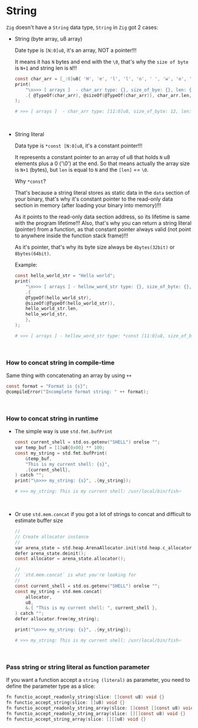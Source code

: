 # String

`Zig` doesn't have a `String` data type, `String` in `Zig` got 2 cases:

- String (byte array, u8 array)

    Date type is `[N:0]u8`, it's an array, NOT a pointer!!!

    It means it has `N` bytes and end with the `\0`, that's why the `size of byte`
    is `N+1` and string len is `N`!!!

    ```c
    const char_arr = [_:0]u8{ 'H', 'e', 'l', 'l', 'o', ' ', 'w', 'o', 'r', 'l', 'd' };
    print(
        "\n>>> [ arrays ]  - char_arr type: {}, size_of_bye: {}, len: {}, value: {s}",
        .{ @TypeOf(char_arr), @sizeOf(@TypeOf(char_arr)), char_arr.len, char_arr },
    );
    ```
    ```bash
    # >>> [ arrays ]  - char_arr type: [11:0]u8, size_of_byte: 12, len: 11, value: Hello world
    ```

    </br>

- String literal

    Data type is `*const [N:0]u8`, it's a constant pointer!!!

    It represents a constant pointer to an array of u8 that holds `N` u8
    elements plus a 0 ('\0') at the end. So that means actually the array
    size is `N+1` (bytes), but `len` is equal to `N` and the `[len]` == `\0`.

    Why `*const`?

    That's because a string literal stores as static data in the `data`
    section of your binary, that's why it's constant pointer to the read-only
    data section in memory (after loading your binary into memory)!!!

    As it points to the read-only data section address, so its lifetime is same
    with the program lifetime!!! Also, that's why you can return a string literal
    (pointer) from a function, as that constant pointer always valid (not point to
    anywhere inside the function stack frame)!!!

    As it's pointer, that's why its byte size always be `4bytes(32bit)` or
    `8bytes(64bit)`.

    Example:

    ```c
    const hello_world_str = "Hello world";
    print(
        "\n>>> [ arrays ] - hellow_word_str type: {}, size_of_byte: {}, len: {}, value: {s}",
        .{
        @TypeOf(hello_world_str),
        @sizeOf(@TypeOf(hello_world_str)),
        hello_world_str.len,
        hello_world_str,
        },
    );
    ```
    ```bash
    # >>> [ arrays ] - hellow_word_str type: *const [11:0]u8, size_of_byte: 8, len: 11, value: Hello world
    ```

    </br>

### How to concat string in compile-time

Same thing with concatenating an array by using `++`

```c
const format = "Format is {s}";
@compileError("Incomplete format string: " ++ format);
```

</br>

### How to concat string in runtime

- The simple way is use `std.fmt.bufPrint`

    ```c
    const current_shell = std.os.getenv("SHELL") orelse "";
    var temp_buf = [1]u8{0x00} ** 100;
    const my_string = std.fmt.bufPrint(
        &temp_buf,
        "This is my current shell: {s}",
        .{current_shell},
    ) catch "";
    print("\n>>> my_string: {s}", .{my_string});
    ```

    ```bash
    # >>> my_string: This is my current shell: /usr/local/bin/fish⏎
    ```

    </br>

- Or use `std.mem.concat` if you got a lot of strings to concat and difficult to estimate buffer size

    ```c
    //
    // Create allocator instance
    //
    var arena_state = std.heap.ArenaAllocator.init(std.heap.c_allocator);
    defer arena_state.deinit();
    const allocator = arena_state.allocator();

    //
    // `std.mem.concat` is what you're looking for
    //
    const current_shell = std.os.getenv("SHELL") orelse "";
    const my_string = std.mem.concat(
        allocator,
        u8,
        &.{ "This is my current shell: ", current_shell },
    ) catch "";
    defer allocator.free(my_string);

    print("\n>>> my_string: {s}", .{my_string});
    ```

    ```bash
    # >>> my_string: This is my current shell: /usr/local/bin/fish⏎
    ```

    </br>


### Pass string or string literal as function parameter

If you want a function accept a `string (literal)` as parameter, you need
to define the parameter type as a slice:

```c
fn functio_accept_readonly_string(slice: []const u8) void {}
fn functio_accept_string(slice: []u8) void {}
fn functio_accept_readonly_string_array(slice: []const []const u8) void {}
fn functio_accept_readonly_string_array(slice: [][]const u8) void {}
fn functio_accept_string_array(slice: [][]u8) void {}
```

</br>

